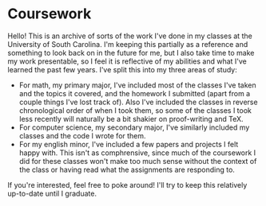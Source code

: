 # Coursework
Hello! This is an archive of sorts of the work I've done in my classes at the University of South Carolina. I'm keeping this partially as a reference and something to look back on in the future for me, but I also take time to make my work presentable, so I feel it is reflective of my abilities and what I've learned the past few years. I've split this into my three areas of study:

- For math, my primary major, I've included most of the classes I've taken and the topics it covered, and the homework I submitted (apart from a couple things I've lost track of). Also I've included the classes in reverse chronological order of when I took them, so some of the classes I took less recently will naturally be a bit shakier on proof-writing and TeX.
- For computer science, my secondary major, I've similarly included my classes and the code I wrote for them.
- For my english minor, I've included a few papers and projects I felt happy with. This isn't as comphrensive, since much of the coursework I did for these classes won't make too much sense without the context of the class or having read what the assignments are responding to.

If you're interested, feel free to poke around! I'll try to keep this relatively up-to-date until I graduate.
